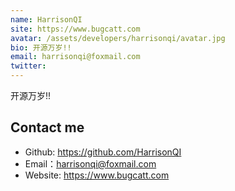 ```yaml
---
name: HarrisonQI
site: https://www.bugcatt.com
avatar: /assets/developers/harrisonqi/avatar.jpg
bio: 开源万岁!!
email: harrisonqi@foxmail.com
twitter: 
---
```


开源万岁!!  

## Contact me

- Github: <https://github.com/HarrisonQI>
- Email：<harrisonqi@foxmail.com>
- Website: <https://www.bugcatt.com>
